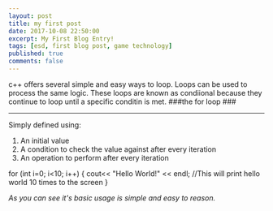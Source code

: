 ```yaml
---
layout: post
title: my first post
date: 2017-10-08 22:50:00
excerpt: My First Blog Entry!
tags: [esd, first blog post, game technology]
published: true
comments: false
---
```


c++ offers several simple and easy ways to loop. Loops can be used to process the same logic. These loops are known as condiional because they continue to loop until a specific conditin is met.
###the for loop ###


---

Simply defined using:
1. An initial value
2. A condition to check the value against after every iteration
3. An operation to perform after every iteration

for (int i=0; i<10; i++)
	{
		cout<< "Hello World!" << endl;
		//This will print hello world 10 times to the screen
	}

*As you can see it's basic usage is simple and easy to reason.*